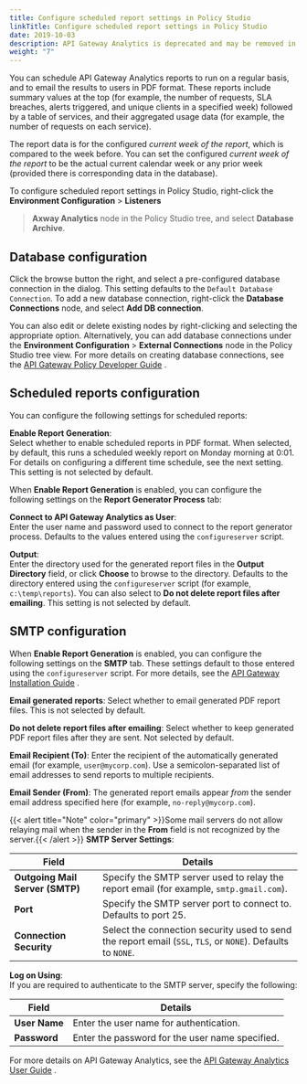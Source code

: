 ```yaml
---
title: Configure scheduled report settings in Policy Studio
linkTitle: Configure scheduled report settings in Policy Studio
date: 2019-10-03
description: API Gateway Analytics is deprecated and may be removed in a future release.
weight: "7"
---
```


You can schedule API Gateway Analytics reports to run on a regular basis, and to email the results to users in PDF format. These reports include summary values at the top (for example, the number of requests, SLA breaches, alerts triggered, and unique clients in a specified week) followed by a table of services, and their aggregated usage data (for example, the number of requests on each service).

The report data is for the configured *current week of the report*, which is compared to the week before. You can set the configured *current week of the report*
to be the actual current calendar week or any prior week (provided there is corresponding data in the database).

To configure scheduled report settings in Policy Studio, right-click the **Environment Configuration** > **Listeners**
> **Axway Analytics**
node in the Policy Studio tree, and select **Database Archive**.

## Database configuration

Click the browse button the right, and select a pre-configured database connection in the dialog. This setting defaults to the `Default Database Connection`. To add a new database connection, right-click the **Database Connections**
node, and select **Add DB connection**.

You can also edit or delete existing nodes by right-clicking and selecting the appropriate option. Alternatively, you can add database connections under the **Environment Configuration** > **External Connections**
node in the Policy Studio tree view. For more details on creating database connections, see the
[API Gateway Policy Developer Guide](/bundle/APIGateway_77_PolicyDevGuide_allOS_en_HTML5/)
.

## Scheduled reports configuration

You can configure the following settings for scheduled reports:

**Enable Report Generation**:\
Select whether to enable scheduled reports in PDF format. When selected, by default, this runs a scheduled weekly report on Monday morning at 0:01. For details on configuring a different time schedule, see the next setting. This setting is not selected by default.

When **Enable Report Generation**
is enabled, you can configure the following settings on the **Report Generator Process**
tab:

**Connect to API Gateway Analytics as User**:\
Enter the user name and password used to connect to the report generator process. Defaults to the values entered using the `configureserver`
script.

**Output**:\
Enter the directory used for the generated report files in the **Output Directory**
field, or click **Choose**
to browse to the directory. Defaults to the directory entered using the `configureserver`
script (for example, `c:\temp\reports`). You can also select to **Do not delete report files after emailing**. This setting is not selected by default.

## SMTP configuration

When **Enable Report Generation**
is enabled, you can configure the following settings on the **SMTP**
tab. These settings default to those entered using the `configureserver`
script. For more details, see the
[API Gateway Installation Guide](/bundle/APIGateway_77_InstallationGuide_allOS_en_HTML5/)
.

**Email generated reports**:
Select whether to email generated PDF report files. This is not selected by default.

**Do not delete report files after emailing**:
Select whether to keep generated PDF report files after they are sent. Not selected by default.

**Email Recipient (To)**:
Enter the recipient of the automatically generated email (for example, `user@mycorp.com`). Use a semicolon-separated list of email addresses to send reports to multiple recipients.

**Email Sender (From)**:
The generated report emails appear *from*
the sender email address specified here (for example, `no-reply@mycorp.com`).

{{< alert title="Note" color="primary" >}}Some mail servers do not allow relaying mail when the sender in the **From**
field is not recognized by the server.{{< /alert >}}
**SMTP Server Settings**:

|           Field                      |                               Details                                                                              |
|---------------------------------|-------------------------------------------------------------------------------------------------------------|
| **Outgoing Mail Server (SMTP)** | Specify the SMTP server used to relay the report email (for example, `smtp.gmail.com`).                     |
| **Port**                        | Specify the SMTP server port to connect to. Defaults to port 25.                                            |
| **Connection Security**         | Select the connection security used to send the report email (`SSL`, `TLS`, or `NONE`). Defaults to `NONE`. |

**Log on Using**:\
If you are required to authenticate to the SMTP server, specify the following:

|        Field       |              Details                                   |
|---------------|-------------------------------------------------|
| **User Name** | Enter the user name for authentication.         |
| **Password**  | Enter the password for the user name specified. |

For more details on API Gateway Analytics, see the
[API Gateway Analytics User Guide](/bundle/APIGateway_77_AnalyticsUserGuide_allOS_en_HTML5/)
.

